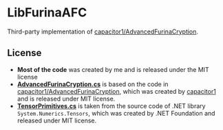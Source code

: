 # LibFurinaAFC
Third-party implementation of [capacitor1/AdvancedFurinaCryption](https://github.com/capacitor1/AdvancedFurinaCryption).

## License
- **Most of the code** was created by me and is released under the MIT license
- [**AdvancedFurinaCryption.cs**](./LibFurinaAFC/AdvancedFurinaCryption.cs) is based on the code in [capacitor1/AdvancedFurinaCryption](https://github.com/capacitor1/AdvancedFurinaCryption), which was created by [capacitor1](https://github.com/capacitor1) and is released under MIT license.
- [**TensorPrimitives.cs**](./LibFurinaAFC/TensorPrimitives.cs) is taken from the source code of .NET library `System.Numerics.Tensors`, which was created by .NET Foundation and released under MIT license.